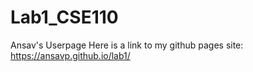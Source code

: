 # Lab1_CSE110

Ansav's Userpage
Here is a link to my github pages site: https://ansavp.github.io/lab1/